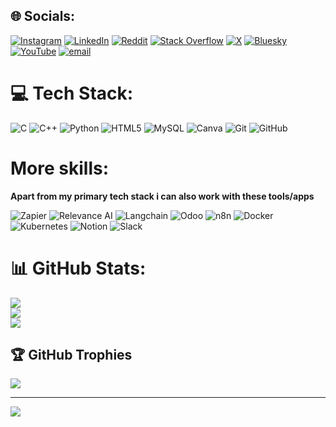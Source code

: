 
## 🌐 Socials:
[![Instagram](https://img.shields.io/badge/Instagram-%23E4405F.svg?logo=Instagram&logoColor=white)](https://instagram.com/ritik.katiyar_) [![LinkedIn](https://img.shields.io/badge/LinkedIn-%230077B5.svg?logo=linkedin&logoColor=white)](https://linkedin.com/in/ritik-katiyar-590a11232) [![Reddit](https://img.shields.io/badge/Reddit-%23FF4500.svg?logo=Reddit&logoColor=white)](https://reddit.com/user/u/Educational_Pass5967) [![Stack Overflow](https://img.shields.io/badge/-Stackoverflow-FE7A16?logo=stack-overflow&logoColor=white)](https://stackoverflow.com/users/user:29879641) [![X](https://img.shields.io/badge/X-black.svg?logo=X&logoColor=white)](https://x.com/ritikkatiyar065) [![Bluesky](https://img.shields.io/badge/bluesky-0285FF?style=flat&logo=bluesky&logoColor=%23FFFFFF)](https://bsky.app/profile/ritikkatiyar.bsky.social) [![YouTube](https://img.shields.io/badge/YouTube-%23FF0000.svg?logo=YouTube&logoColor=white)](https://youtube.com/@@ritikkatiyar500) [![email](https://img.shields.io/badge/Email-D14836?logo=gmail&logoColor=white)](mailto:ritikkatiyar065@gmail.com) 

# 💻 Tech Stack:
![C](https://img.shields.io/badge/c-%2300599C.svg?style=for-the-badge&logo=c&logoColor=white) ![C++](https://img.shields.io/badge/c++-%2300599C.svg?style=for-the-badge&logo=c%2B%2B&logoColor=white) ![Python](https://img.shields.io/badge/python-3670A0?style=for-the-badge&logo=python&logoColor=ffdd54) ![HTML5](https://img.shields.io/badge/html5-%23E34F26.svg?style=for-the-badge&logo=html5&logoColor=white) ![MySQL](https://img.shields.io/badge/MySQL-4479A1?style=for-the-badge&logo=mysql&logoColor=white) ![Canva](https://img.shields.io/badge/Canva-%2300C4CC.svg?style=for-the-badge&logo=Canva&logoColor=white) ![Git](https://img.shields.io/badge/git-%23F05033.svg?style=for-the-badge&logo=git&logoColor=white) ![GitHub](https://img.shields.io/badge/github-%23121011.svg?style=for-the-badge&logo=github&logoColor=white)

# More skills:
<b>Apart from my primary tech stack i can also work with these tools/apps</b>
<br>

![Zapier](https://img.shields.io/badge/Zapier-FF4A00?style=for-the-badge&logo=zapier&logoColor=white) 
![Relevance AI](https://img.shields.io/badge/Relevance%20AI-1098F7?style=for-the-badge&logo=googleanalytics&logoColor=white) 
![Langchain](https://img.shields.io/badge/Langchain-2D7FF9?style=for-the-badge&logo=langchain&logoColor=white)
![Odoo](https://img.shields.io/badge/Odoo-7A7A7A?style=for-the-badge&logo=odoo&logoColor=white) 
![n8n](https://img.shields.io/badge/n8n-000000?style=for-the-badge&logo=n8n&logoColor=white) 
![Docker](https://img.shields.io/badge/Docker-2496ED?style=for-the-badge&logo=docker&logoColor=white) 
![Kubernetes](https://img.shields.io/badge/Kubernetes-326CE5?style=for-the-badge&logo=kubernetes&logoColor=white) 
![Notion](https://img.shields.io/badge/Notion-000000?style=for-the-badge&logo=notion&logoColor=white) 
![Slack](https://img.shields.io/badge/Slack-4A154B?style=for-the-badge&logo=slack&logoColor=white)



# 📊 GitHub Stats:
![](https://github-readme-stats.vercel.app/api?username=ritikkatiyar065&theme=dark&hide_border=false&include_all_commits=false&count_private=false)<br/>
![](https://nirzak-streak-stats.vercel.app/?user=ritikkatiyar065&theme=dark&hide_border=false)<br/>
![](https://github-readme-stats.vercel.app/api/top-langs/?username=ritikkatiyar065&theme=dark&hide_border=false&include_all_commits=false&count_private=false&layout=compact)

## 🏆 GitHub Trophies
![](https://github-profile-trophy.vercel.app/?username=ritikkatiyar065&theme=radical&no-frame=false&no-bg=true&margin-w=4)

---
[![](https://visitcount.itsvg.in/api?id=ritikkatiyar065&icon=0&color=0)](https://visitcount.itsvg.in)

<!-- Proudly created with GPRM ( https://gprm.itsvg.in ) -->
